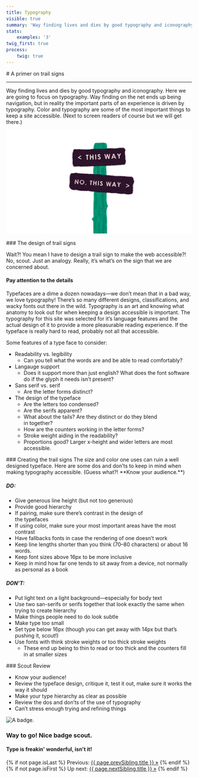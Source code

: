 ```yaml
---
title: Typography
visible: true
summary: 'Way finding lives and dies by good typography and iconography. Here we are going to focus on typography. Way finding on the net ends up being navigation, but in reality the important parts of an experience is driven by typography. Color and typography are some of the most important things to keep a site accessible. (Next to screen readers of course but we will get there.)'
stats:
    examples: '3'
twig_first: true
process:
    twig: true
---
```

<section>
<div class="container--content" markdown="1">
# A primer on trail signs

---

Way finding lives and dies by good typography and iconography. Here we are going to focus on typography. Way finding on the net ends up being navigation, but in reality the important parts of an experience is driven by typography. Color and typography are some of the most important things to keep a site accessible. (Next to screen readers of course but we will get there.)

![ILLUSTRATION](trail-signs.png)
</div>
</section>

<section>
<div class="container--content" markdown="1">
### The design of trail signs

Wait?! You mean I have to design a trail sign to make the web accessible?! No, scout. Just an analogy. Really, it’s what’s on the sign that we are concerned about.
</div>
</section>

<section>
<div class="container--content" markdown="1">

#### Pay attention to the details

Typefaces are a dime a dozen nowadays—we don’t mean that in a bad way, we love typography! There’s so many different designs, classifications, and wacky fonts out there in the wild. Typography is an art and knowing what anatomy to look out for when keeping a design accessible is important. The typography for this site was selected for it’s language features and the actual design of it to provide a more pleasurable reading experience. If the typeface is really hard to read, probably not all that accessible.

Some features of a type face to consider:

* Readability vs. legibility
	* Can you tell what the words are and be able to read comfortably?
* Langauge support
	* Does it support more than just english? What does the font software do if the glyph it needs isn’t present?
* Sans serif vs. serif
	* Are the letter forms distinct?
* The design of the typeface
	* Are the letters too condensed?
	* Are the serifs apparent?
	* What about the tails? Are they distinct or do they blend <br />in together?
	* How are the counters working in the letter forms?
	* Stroke weight aiding in the readability?
	* Proportions good? Larger x-height and wider letters are most accessible.
</div>
</section>

<section>
<div class="container--content" markdown="1">
### Creating the trail signs
The size and color one uses can ruin a well designed typeface. Here are some dos and don’ts to keep in mind when making typography accessible. (Guess what?! **Know your audience.**)

##### DO:
* Give generous line height (but not too generous)
* Provide good hierarchy
* If pairing, make sure there’s contrast in the design of <br />the typefaces
* If using color, make sure your most important areas have the most contrast
* Have fallbacks fonts in case the rendering of one doesn’t work
* Keep line lengths shorter than you think (70–80 characters) or about 16 words.
* Keep font sizes above 16px to be more inclusive
* Keep in mind how far one tends to sit away from a device, not normally as personal as a book

##### DON’T:
* Put light text on a light background—especially for body text
* Use two san-serifs or serifs together that look exactly the same when trying to create hierarchy
* Make things people need to do look subtle
* Make type too small
* Set type below 16px (though you can get away with 14px but that’s pushing it, scout!)
* Use fonts with think stroke weights or too thick stroke weights
	* These end up being to thin to read or too thick and the counters fill in at smaller sizes
</div>
</section>

<section>
<div class="container--content" markdown="1">
### Scout Review

* Know your audience!
* Review the typeface design, critique it, test it out, make sure it works the way it should
* Make your type hierarchy as clear as possible
* Review the dos and don’ts of the use of typography
* Can’t stress enough trying and refining things
</div>
</section>

<section class="section--badge-cta section--badge-cta__red mt--90 pb--60">
    <div class="container">
        <div class="flex-grid--gutters">
            <div class="col--width__four">
                <div class="badge--box">
                    <img class="img--badge badge--dispatch" alt="A badge." src="/user/pages/06.badge/typography/typography.png" data-section="vision" data-badge="typography">
                </div>
            </div>
            <div class="col--width__eight">
                <h3>Way to go! Nice badge scout.</h3>
                <h4>Type is freakin' wonderful, isn't it!</h4>
                {% if not page.isLast %}
                    <span>Previous: </span><a href="{{ page.prevSibling.url }}">{{ page.prevSibling.title }} &raquo;</a>
                {% endif %}
                {% if not page.isFirst %}
                    <span>Up next: </span><a href="{{ page.nextSibling.url }}">{{ page.nextSibling.title }} &raquo;</a>
                {% endif %}
            </div>
        </div>
    </div>
</section>

